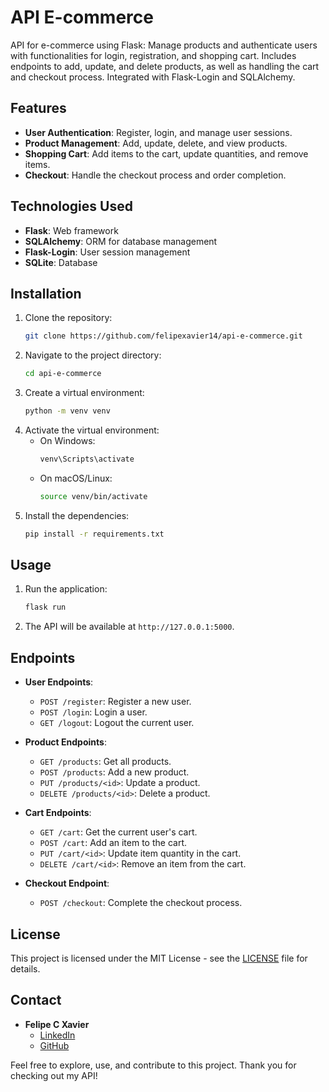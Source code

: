 # API E-commerce

API for e-commerce using Flask: Manage products and authenticate users with functionalities for login, registration, and shopping cart. Includes endpoints to add, update, and delete products, as well as handling the cart and checkout process. Integrated with Flask-Login and SQLAlchemy.

## Features

- **User Authentication**: Register, login, and manage user sessions.
- **Product Management**: Add, update, delete, and view products.
- **Shopping Cart**: Add items to the cart, update quantities, and remove items.
- **Checkout**: Handle the checkout process and order completion.

## Technologies Used

- **Flask**: Web framework
- **SQLAlchemy**: ORM for database management
- **Flask-Login**: User session management
- **SQLite**: Database

## Installation

1. Clone the repository:
    ```bash
    git clone https://github.com/felipexavier14/api-e-commerce.git
    ```
2. Navigate to the project directory:
    ```bash
    cd api-e-commerce
    ```
3. Create a virtual environment:
    ```bash
    python -m venv venv
    ```
4. Activate the virtual environment:
    - On Windows:
      ```bash
      venv\Scripts\activate
      ```
    - On macOS/Linux:
      ```bash
      source venv/bin/activate
      ```
5. Install the dependencies:
    ```bash
    pip install -r requirements.txt
    ```

## Usage

1. Run the application:
    ```bash
    flask run
    ```
2. The API will be available at `http://127.0.0.1:5000`.

## Endpoints

- **User Endpoints**:
  - `POST /register`: Register a new user.
  - `POST /login`: Login a user.
  - `GET /logout`: Logout the current user.

- **Product Endpoints**:
  - `GET /products`: Get all products.
  - `POST /products`: Add a new product.
  - `PUT /products/<id>`: Update a product.
  - `DELETE /products/<id>`: Delete a product.

- **Cart Endpoints**:
  - `GET /cart`: Get the current user's cart.
  - `POST /cart`: Add an item to the cart.
  - `PUT /cart/<id>`: Update item quantity in the cart.
  - `DELETE /cart/<id>`: Remove an item from the cart.

- **Checkout Endpoint**:
  - `POST /checkout`: Complete the checkout process.

## License

This project is licensed under the MIT License - see the [LICENSE](LICENSE) file for details.

## Contact

- **Felipe C Xavier**
  - [LinkedIn](https://www.linkedin.com/in/felipexavier14)
  - [GitHub](https://github.com/felipexavier14)

Feel free to explore, use, and contribute to this project. Thank you for checking out my API!

